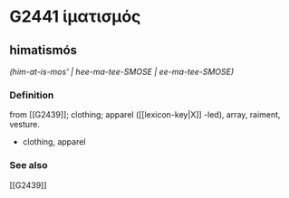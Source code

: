 # G2441 ἱματισμός

## himatismós

_(him-at-is-mos' | hee-ma-tee-SMOSE | ee-ma-tee-SMOSE)_

### Definition

from [[G2439]]; clothing; apparel ([[lexicon-key|X]] -led), array, raiment, vesture.

- clothing, apparel

### See also

[[G2439]]

